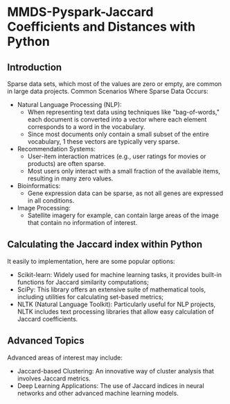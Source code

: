 # MMDS-Pyspark-Jaccard Coefficients and Distances with Python

## Introduction
Sparse data sets, which most of the values are zero or empty, are common in large data projects. Common Scenarios Where Sparse Data Occurs:
- Natural Language Processing (NLP):
    - When representing text data using techniques like "bag-of-words," each document is converted into a vector where each element corresponds to a word in the vocabulary.
    - Since most documents only contain a small subset of the entire vocabulary, 1 these vectors are typically very sparse. 
- Recommendation Systems:
    - User-item interaction matrices (e.g., user ratings for movies or products) are often sparse.
    - Most users only interact with a small fraction of the available items, resulting in many zero values.
- Bioinformatics:
    - Gene expression data can be sparse, as not all genes are expressed in all conditions.
- Image Processing:
    - Satellite imagery for example, can contain large areas of the image that contain no information of interest.

## Calculating the Jaccard index within Python
It easily to implementation, here are some popular options:

- Scikit-learn: Widely used for machine learning tasks, it provides built-in functions for Jaccard similarity computations;
- SciPy: This library offers an extensive suite of mathematical tools, including utilities for calculating set-based metrics;
- NLTK (Natural Language Toolkit): Particularly useful for NLP projects, NLTK includes text processing libraries that allow easy calculation of Jaccard coefficients.

## Advanced Topics
Advanced areas of interest may include:
- Jaccard-based Clustering: An innovative way of cluster analysis that involves Jaccard metrics.
- Deep Learning Applications: The use of Jaccard indices in neural networks and other advanced machine learning models.